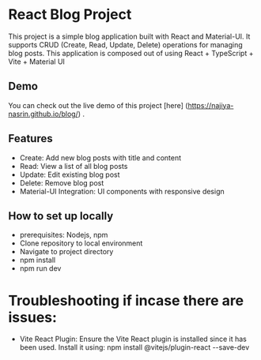 # React Blog Project


This project is a simple blog application built with React and Material-UI. It supports CRUD (Create, Read, Update, Delete) operations for managing blog posts. This application is composed out of using React + TypeScript + Vite + Material UI

## Demo

You can check out the live demo of this project [here] (https://najiya-nasrin.github.io/blog/) .

## Features

- Create: Add new blog posts with title and content
- Read: View a list of all blog posts 
- Update: Edit existing blog post
- Delete: Remove blog post 
- Material-UI Integration: UI components with responsive design

## How to set up locally

- prerequisites: Nodejs, npm
- Clone repository to local environment
- Navigate to project directory
- npm install
- npm run dev

# Troubleshooting if incase there are issues: 
- Vite React Plugin: Ensure the Vite React plugin is installed since it has been used. Install it using:
npm install @vitejs/plugin-react --save-dev